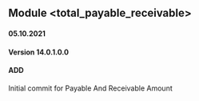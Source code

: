 ## Module <total_payable_receivable>

#### 05.10.2021
#### Version 14.0.1.0.0
#### ADD
Initial commit for Payable And Receivable Amount
